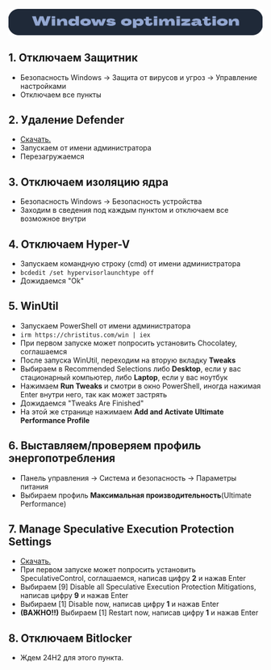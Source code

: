 ![Windows Section](https://github.com/xtcorp/windows-optimization/blob/main/images/WindowsOptimization.png)

## 1. Отключаем Защитник
- Безопасность Windows -> Защита от вирусов и угроз -> Управление настройками
- Отключаем все пункты

## 2. Удаление Defender
- [Скачать.](https://github.com/ionuttbara/windows-defender-remover/releases/)
- Запускаем от имени администратора
- Перезагружаемся

## 3. Отключаем изоляцию ядра
- Безопасность Windows -> Безопасность устройства
- Заходим в сведения под каждым пунктом и отключаем все возможное внутри

## 4. Отключаем Hyper-V
- Запускаем командную строку (cmd) от имени администратора
- ```bcdedit /set hypervisorlaunchtype off```
- Дожидаемся "Ok"

## 5. WinUtil
- Запускаем PowerShell от имени администратора
- ```irm https://christitus.com/win | iex```
- При первом запуске может попросить установить Chocolatey, соглашаемся
- После запуска WinUtil, переходим на вторую вкладку **Tweaks**
- Выбираем в Recommended Selections либо **Desktop**, если у вас стационарный компьютер, либо **Laptop**, если у вас ноутбук
- Нажимаем **Run Tweaks** и смотри в окно PowerShell, иногда нажимая Enter внутри него, так как может застрять
- Дожидаемся "Tweaks Are Finished"
- На этой же странице нажимаем **Add and Activate Ultimate Performance Profile**

## 6. Выставляем/проверяем профиль энергопотребления
- Панель управления -> Система и безопасность -> Параметры питания
- Выбираем профиль **Максимальная производительность**(Ultimate Performance)

## 7. Manage Speculative Execution Protection Settings
- [Скачать.](https://drive.google.com/file/d/1m3aLZGD3cA8pgSZvvnvZ8j-see9ipDRJ/view?usp=sharing)
- При первом запуске может попросить установить SpeculativeControl, соглашаемся, написав цифру **2** и нажав Enter
- Выбираем [9] Disable all Speculative Execution Protection Mitigations, написав цифру **9** и нажав Enter
- Выбираем [1] Disable now, написав цифру **1** и нажав Enter
- **(ВАЖНО!!)** Выбираем [1] Restart now, написав цифру **1** и нажав Enter

## 8. Отключаем Bitlocker
- Ждем 24H2 для этого пункта.
